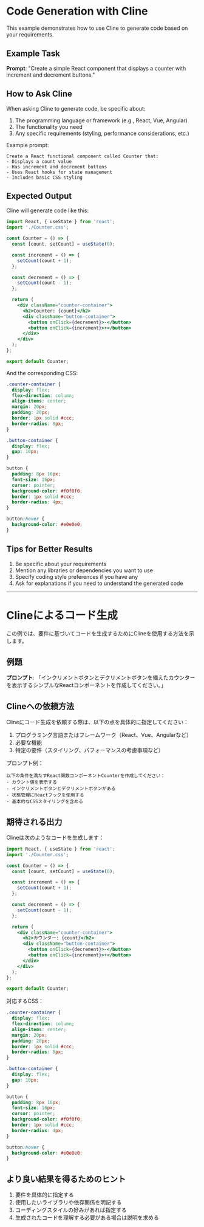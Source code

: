 # Code Generation with Cline

This example demonstrates how to use Cline to generate code based on your requirements.

## Example Task

**Prompt**: "Create a simple React component that displays a counter with increment and decrement buttons."

## How to Ask Cline

When asking Cline to generate code, be specific about:

1. The programming language or framework (e.g., React, Vue, Angular)
2. The functionality you need
3. Any specific requirements (styling, performance considerations, etc.)

Example prompt:
```
Create a React functional component called Counter that:
- Displays a count value
- Has increment and decrement buttons
- Uses React hooks for state management
- Includes basic CSS styling
```

## Expected Output

Cline will generate code like this:

```jsx
import React, { useState } from 'react';
import './Counter.css';

const Counter = () => {
  const [count, setCount] = useState(0);

  const increment = () => {
    setCount(count + 1);
  };

  const decrement = () => {
    setCount(count - 1);
  };

  return (
    <div className="counter-container">
      <h2>Counter: {count}</h2>
      <div className="button-container">
        <button onClick={decrement}>-</button>
        <button onClick={increment}>+</button>
      </div>
    </div>
  );
};

export default Counter;
```

And the corresponding CSS:

```css
.counter-container {
  display: flex;
  flex-direction: column;
  align-items: center;
  margin: 20px;
  padding: 20px;
  border: 1px solid #ccc;
  border-radius: 8px;
}

.button-container {
  display: flex;
  gap: 10px;
}

button {
  padding: 8px 16px;
  font-size: 16px;
  cursor: pointer;
  background-color: #f0f0f0;
  border: 1px solid #ccc;
  border-radius: 4px;
}

button:hover {
  background-color: #e0e0e0;
}
```

## Tips for Better Results

1. Be specific about your requirements
2. Mention any libraries or dependencies you want to use
3. Specify coding style preferences if you have any
4. Ask for explanations if you need to understand the generated code

---

# Clineによるコード生成

この例では、要件に基づいてコードを生成するためにClineを使用する方法を示します。

## 例題

**プロンプト**: 「インクリメントボタンとデクリメントボタンを備えたカウンターを表示するシンプルなReactコンポーネントを作成してください。」

## Clineへの依頼方法

Clineにコード生成を依頼する際は、以下の点を具体的に指定してください：

1. プログラミング言語またはフレームワーク（React、Vue、Angularなど）
2. 必要な機能
3. 特定の要件（スタイリング、パフォーマンスの考慮事項など）

プロンプト例：
```
以下の条件を満たすReact関数コンポーネントCounterを作成してください：
- カウント値を表示する
- インクリメントボタンとデクリメントボタンがある
- 状態管理にReactフックを使用する
- 基本的なCSSスタイリングを含める
```

## 期待される出力

Clineは次のようなコードを生成します：

```jsx
import React, { useState } from 'react';
import './Counter.css';

const Counter = () => {
  const [count, setCount] = useState(0);

  const increment = () => {
    setCount(count + 1);
  };

  const decrement = () => {
    setCount(count - 1);
  };

  return (
    <div className="counter-container">
      <h2>カウンター: {count}</h2>
      <div className="button-container">
        <button onClick={decrement}>-</button>
        <button onClick={increment}>+</button>
      </div>
    </div>
  );
};

export default Counter;
```

対応するCSS：

```css
.counter-container {
  display: flex;
  flex-direction: column;
  align-items: center;
  margin: 20px;
  padding: 20px;
  border: 1px solid #ccc;
  border-radius: 8px;
}

.button-container {
  display: flex;
  gap: 10px;
}

button {
  padding: 8px 16px;
  font-size: 16px;
  cursor: pointer;
  background-color: #f0f0f0;
  border: 1px solid #ccc;
  border-radius: 4px;
}

button:hover {
  background-color: #e0e0e0;
}
```

## より良い結果を得るためのヒント

1. 要件を具体的に指定する
2. 使用したいライブラリや依存関係を明記する
3. コーディングスタイルの好みがあれば指定する
4. 生成されたコードを理解する必要がある場合は説明を求める
